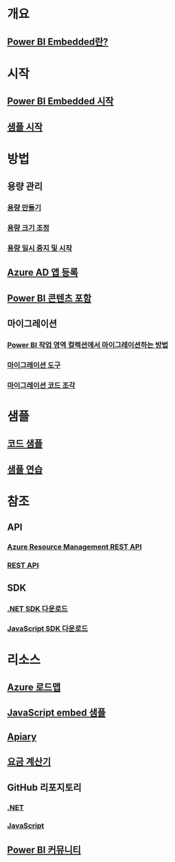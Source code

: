# 개요
## [Power BI Embedded란?](what-is-power-bi-embedded.md)

# 시작
## [Power BI Embedded 시작](get-started.md)
## [샘플 시작](https://powerbi.microsoft.com/documentation/powerbi-developer-embed-sample-app-owns-data/)

# 방법
## 용량 관리
### [용량 만들기](create-capacity.md)
### [용량 크기 조정](scale-capacity.md)
### [용량 일시 중지 및 시작](pause-start.md)
## [Azure AD 앱 등록](https://powerbi.microsoft.com/documentation/powerbi-developer-register-app/)
## [Power BI 콘텐츠 포함](https://powerbi.microsoft.com/documentation/powerbi-developer-embedding-content/)

## 마이그레이션
### [Power BI 작업 영역 컬렉션에서 마이그레이션하는 방법](migrate-from-power-bi-workspace-collections.md)
### [마이그레이션 도구](migrate-tool.md)
### [마이그레이션 코드 조각](migrate-code-snippets.md)

# 샘플
## [코드 샘플](https://github.com/Microsoft/PowerBI-Developer-Samples)
## [샘플 연습](https://powerbi.microsoft.com/documentation/powerbi-developer-embed-sample-app-owns-data/)

# 참조
## API
### [Azure Resource Management REST API](https://docs.microsoft.com/rest/api/power-bi-embedded/)
### [REST API](https://msdn.microsoft.com/en-us/library/mt147898.aspx)
## SDK
### [.NET SDK 다운로드](https://www.nuget.org/packages/Microsoft.PowerBI.Api/)
### [JavaScript SDK 다운로드](https://www.nuget.org/packages/Microsoft.PowerBI.JavaScript/)

# 리소스
## [Azure 로드맵](https://azure.microsoft.com/roadmap/?category=intelligence-analytics)
## [JavaScript embed 샘플](https://microsoft.github.io/PowerBI-JavaScript/demo/)
## [Apiary](http://docs.powerbi.apiary.io/)
## [요금 계산기](https://azure.microsoft.com/pricing/calculator/)
## GitHub 리포지토리
### [.NET](https://github.com/Microsoft/PowerBI-CSharp)
### [JavaScript](https://github.com/Microsoft/PowerBI-JavaScript)
## [Power BI 커뮤니티](http://community.powerbi.com/t5/Developer/bd-p/Developer)

